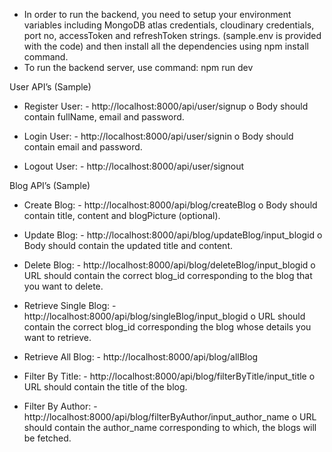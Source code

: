 - In order to run the backend, you need to setup your environment variables including MongoDB atlas credentials, cloudinary credentials, port no, accessToken and refreshToken strings. (sample.env is provided with the code) and then install all the dependencies using npm install command.
- To run the backend server, use command: npm run dev

User API’s (Sample)

- Register User: - http://localhost:8000/api/user/signup
  o Body should contain fullName, email and password.

- Login User: - http://localhost:8000/api/user/signin
  o Body should contain email and password.

- Logout User: - http://localhost:8000/api/user/signout

Blog API’s (Sample)

- Create Blog: - http://localhost:8000/api/blog/createBlog
  o Body should contain title, content and blogPicture (optional).

- Update Blog: - http://localhost:8000/api/blog/updateBlog/input_blogid
  o Body should contain the updated title and content.

- Delete Blog: - http://localhost:8000/api/blog/deleteBlog/input_blogid
  o URL should contain the correct blog_id corresponding to the blog that you want to delete.

- Retrieve Single Blog: - http://localhost:8000/api/blog/singleBlog/input_blogid
  o URL should contain the correct blog_id corresponding the blog whose details you want to retrieve.

- Retrieve All Blog: - http://localhost:8000/api/blog/allBlog

- Filter By Title: - http://localhost:8000/api/blog/filterByTitle/input_title
  o URL should contain the title of the blog.

- Filter By Author: - http://localhost:8000/api/blog/filterByAuthor/input_author_name
  o URL should contain the author_name corresponding to which, the blogs will be fetched.
